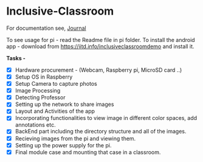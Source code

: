 # Inclusive-Classroom

For documentation see, [Journal](https://github.com/harshitjain1371999/Inclusive-Classroom/blob/master/Journal.md)

To see usage for pi - read the Readme file in pi folder.
To install the android app - download from https://iitd.info/inclusiveclassroomdemo and install it.

**Tasks -**

- [x] Hardware procurement - (Webcam, Raspberry pi, MicroSD card ..)
- [x] Setup OS in Raspberry
- [x] Setup Camera to capture photos
- [x] Image Processing
- [x] Detecting Professor
- [x] Setting up the network to share images
- [x] Layout and Activities of the app
- [x] Incorporating functionalities to view image in different color spaces, add annotations etc.
- [x] BackEnd part including the directory structure and all of the images.
- [x] Recieving images from the pi and viewing them.
- [x] Setting up the power supply for the pi.
- [x] Final module case and mounting that case in a classroom.
